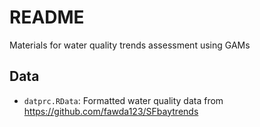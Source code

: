 # README

Materials for water quality trends assessment using GAMs

## Data

* `datprc.RData`: Formatted water quality data from <https://github.com/fawda123/SFbaytrends>